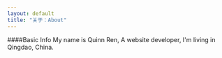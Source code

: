 ```yaml
---
layout: default
title: "关于：About"
---
```

####Basic Info
My name is Quinn Ren, A website developer, I'm living in Qingdao, China.
